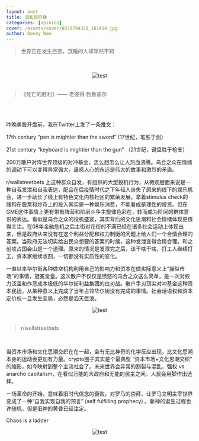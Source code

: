 ```yaml
---
layout: post
title: 混乱是阶梯
categories: [opinion]
cover: /assets/cover/8379794328_181414.jpg
author: Dovey Wan
---
```

> 世界正在发生巨变，沉睡的人却浑然不知
<br>
<br>
<center><img src="https://i.typlog.com/delato/8379794328_181414.jpg?x-oss-process=image/auto-orient,1/interlace,1/quality,q_90/resize,m_lfit,w_750/format,webp" title="test"></center>
<br>

>《死亡的胜利》—— 老彼得·勃鲁盖尔
<br>
<br>

昨晚美股开盘前，我在Twitter上发了一条推文：

17th century “pen is mightier than the sword” (17世纪，笔胜于剑）

21st century “keyboard is mightier than the gun” （21世纪，键盘胜于枪支）

200万散户对阵世界顶级的对冲基金，怎么想怎么让人热血沸腾。乌合之众在情绪的调动下可以变得异常强大，蛊惑人心的永远是伟大的故事和激烈的矛盾。

r/wallstreetbets 上这种群众自发，有组织的大型投机行为，从微观层面来说是一种自我发泄和自我表达，配合在后疫情时代之下年轻人丧失了原来的线下的娱乐机会，进一步助长了线上有特色文化内核社区的繁荣发展。拿着stimulus check的赌狗在股票和炒币上的投入其实是一种娱乐消费，不能看成是理性的投资。但在GME这件事情上更有带有阵营和阶层斗争主旋律色彩在，转而成为阶层的群体意识的表达。看似是乌合之众的投机盛宴，其实背后的文化思潮和社会情绪体现更值得关注。在08年金融危机之后主街对花街的不满已经在诸多社会运动上体现出来，但是政府从来没有在这个利益分配和权力制衡的问题上给人们一个合情合理的答案。当政府无法切实给出民众想要的答案的时候，这种发泄变得合情合理。和之前攻占国会山是一个道理。原来的情况是发泄完之后，该干啥干啥，打工人继续打工，资本家继续收割，一切都没有实质性的变化。

一直以来华尔街各种做空机构利用自己的影响力和资本在做实际意义上“操纵市场”的事情，冠冕堂皇。这次散户不仅仅是愤怒的乌合之众这么简单，是一次对权力泛滥和作恶成本极低的华尔街利益集团的白刃战。散户手刃顶尖对冲基金这种资本民运，从某种意义上完成了当年占领华尔街没有完成的事情。社会话语权和资本定价权一旦发生变局，必然是滔天巨浪。

<center><img src="https://i.typlog.com/delato/8387974757_1869955.jpg?x-oss-process=image/auto-orient,1/interlace,1/quality,q_90/resize,m_lfit,w_843/format,webp" title="test"></center>
<br>

> r/wallstreetbets
<br>

当资本市场和文化思潮交织在在一起，会有无比神奇的化学反应出现，比文化思潮本身的运动会更加有力量。crypto圈子其实是个最典型 ”资本市场+文化思潮交织" 的缩影，如今映射到整个主流社会了。未来世界会异常的割裂与混乱，强权 vs anarcho capitalism，在看似万能的大政府和无能的民主之间，人民会用脚作出选择。

一场革命的开始，意味着旧时代信念的衰败。对罗马的崇拜，让罗马文明主宰世界变成了一种“自我实现自我的预言” (self fulfilling prophecy) 。新神的诞生过程也许随机，但是旧神的黄昏已经注定。

Chaos is a ladder

<center><img src="https://i.typlog.com/delato/8387974728_924385.jpg?x-oss-process=image/auto-orient,1/interlace,1/quality,q_90/resize,m_lfit,w_957/format,webp" title="test"></center>
<br>
